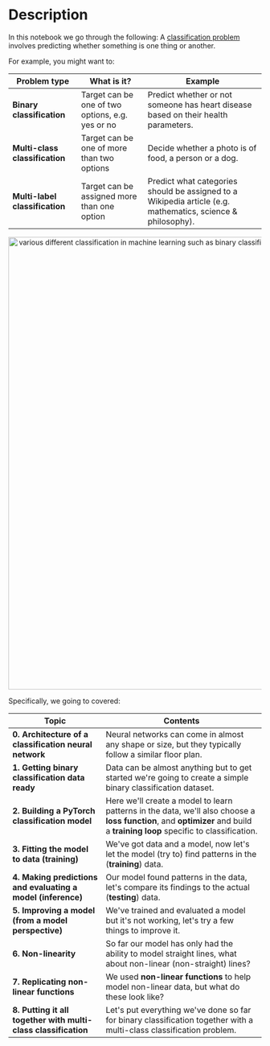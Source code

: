 # Description

In this notebook we go through the following:
A [classification problem](https://en.wikipedia.org/wiki/Statistical_classification) involves predicting whether something is one thing or another.

For example, you might want to:

| Problem type | What is it? | Example |
| ----- | ----- | ----- |
| **Binary classification** | Target can be one of two options, e.g. yes or no | Predict whether or not someone has heart disease based on their health parameters. |
| **Multi-class classification** | Target can be one of more than two options | Decide whether a photo is of food, a person or a dog. |
| **Multi-label classification** | Target can be assigned more than one option | Predict what categories should be assigned to a Wikipedia article (e.g. mathematics, science & philosophy). |

<div align="center">
<img src="https://raw.githubusercontent.com/mrdbourke/pytorch-deep-learning/main/images/02-different-classification-problems.png" alt="various different classification in machine learning such as binary classification, multiclass classification and multilabel classification" width=900/>
</div>

Specifically, we going to covered:

| **Topic** | **Contents** |
| ----- | ----- |
| **0. Architecture of a classification neural network** | Neural networks can come in almost any shape or size, but they typically follow a similar floor plan. |
| **1. Getting binary classification data ready** | Data can be almost anything but to get started we're going to create a simple binary classification dataset. |
| **2. Building a PyTorch classification model** | Here we'll create a model to learn patterns in the data, we'll also choose a **loss function**, and **optimizer** and build a **training loop** specific to classification. |
| **3. Fitting the model to data (training)** | We've got data and a model, now let's let the model (try to) find patterns in the (**training**) data. |
| **4. Making predictions and evaluating a model (inference)** | Our model found patterns in the data, let's compare its findings to the actual (**testing**) data. |
| **5. Improving a model (from a model perspective)** | We've trained and evaluated a model but it's not working, let's try a few things to improve it. |
| **6. Non-linearity** | So far our model has only had the ability to model straight lines, what about non-linear (non-straight) lines? |
| **7. Replicating non-linear functions** | We used **non-linear functions** to help model non-linear data, but what do these look like? |
| **8. Putting it all together with multi-class classification** | Let's put everything we've done so far for binary classification together with a multi-class classification problem. |
